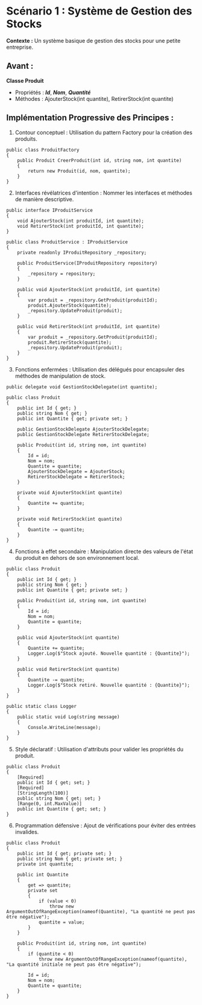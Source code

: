 # Scénario 1 : Système de Gestion des Stocks
**Contexte :** Un système basique de gestion des stocks pour une petite entreprise.

## Avant :
**Classe Produit**
- Propriétés : ***Id***, ***Nom***, ***Quantité***
- Méthodes : AjouterStock(int quantite), RetirerStock(int quantite)

## Implémentation Progressive des Principes :
1. Contour conceptuel : Utilisation du pattern Factory pour la création des produits.
```CSharp
public class ProduitFactory
{
    public Produit CreerProduit(int id, string nom, int quantite)
    {
        return new Produit(id, nom, quantite);
    }
}

```
2. Interfaces révélatrices d'intention : Nommer les interfaces et méthodes de manière descriptive.

```CSharp 
public interface IProduitService
{
    void AjouterStock(int produitId, int quantite);
    void RetirerStock(int produitId, int quantite);
}

public class ProduitService : IProduitService
{
    private readonly IProduitRepository _repository;

    public ProduitService(IProduitRepository repository)
    {
        _repository = repository;
    }

    public void AjouterStock(int produitId, int quantite)
    {
        var produit = _repository.GetProduit(produitId);
        produit.AjouterStock(quantite);
        _repository.UpdateProduit(produit);
    }

    public void RetirerStock(int produitId, int quantite)
    {
        var produit = _repository.GetProduit(produitId);
        produit.RetirerStock(quantite);
        _repository.UpdateProduit(produit);
    }
}

```

3. Fonctions enfermées : Utilisation des délégués pour encapsuler des méthodes de manipulation de stock.

```CSharp 
public delegate void GestionStockDelegate(int quantite);

public class Produit
{
    public int Id { get; }
    public string Nom { get; }
    public int Quantite { get; private set; }

    public GestionStockDelegate AjouterStockDelegate;
    public GestionStockDelegate RetirerStockDelegate;

    public Produit(int id, string nom, int quantite)
    {
        Id = id;
        Nom = nom;
        Quantite = quantite;
        AjouterStockDelegate = AjouterStock;
        RetirerStockDelegate = RetirerStock;
    }

    private void AjouterStock(int quantite)
    {
        Quantite += quantite;
    }

    private void RetirerStock(int quantite)
    {
        Quantite -= quantite;
    }
}

``` 

4. Fonctions à effet secondaire : Manipulation directe des valeurs de l'état du produit en dehors de son environnement local.

```CSharp 
public class Produit
{
    public int Id { get; }
    public string Nom { get; }
    public int Quantite { get; private set; }

    public Produit(int id, string nom, int quantite)
    {
        Id = id;
        Nom = nom;
        Quantite = quantite;
    }

    public void AjouterStock(int quantite)
    {
        Quantite += quantite;
        Logger.Log($"Stock ajouté. Nouvelle quantité : {Quantite}");
    }

    public void RetirerStock(int quantite)
    {
        Quantite -= quantite;
        Logger.Log($"Stock retiré. Nouvelle quantité : {Quantite}");
    }
}

public static class Logger
{
    public static void Log(string message)
    {
        Console.WriteLine(message);
    }
}

```

5. Style déclaratif : Utilisation d'attributs pour valider les propriétés du produit.

```CSharp 
public class Produit
{
    [Required]
    public int Id { get; set; }
    [Required]
    [StringLength(100)]
    public string Nom { get; set; }
    [Range(0, int.MaxValue)]
    public int Quantite { get; set; }
}
```
6. Programmation défensive : Ajout de vérifications pour éviter des entrées invalides.

```CSharp 
public class Produit
{
    public int Id { get; private set; }
    public string Nom { get; private set; }
    private int quantite;

    public int Quantite 
    { 
        get => quantite; 
        private set 
        {
            if (value < 0)
                throw new ArgumentOutOfRangeException(nameof(Quantite), "La quantité ne peut pas être négative");
            quantite = value;
        }
    }

    public Produit(int id, string nom, int quantite)
    {
        if (quantite < 0)
            throw new ArgumentOutOfRangeException(nameof(quantite), "La quantité initiale ne peut pas être négative");

        Id = id;
        Nom = nom;
        Quantite = quantite;
    }
}
```







   
